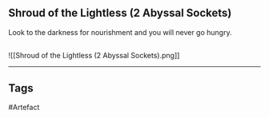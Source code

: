 ## Shroud of the Lightless (2 Abyssal Sockets)
Look to the darkness for nourishment and you will never go hungry.
## 
![[Shroud of the Lightless (2 Abyssal Sockets).png]]

---
## Tags
#Artefact